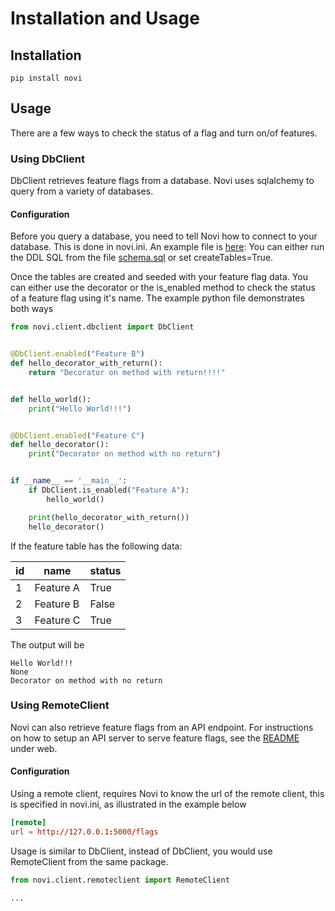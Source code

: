 # Installation and Usage

## Installation

```pip install novi```

## Usage

There are a few ways to check the status of a flag and turn on/of features.

### Using DbClient

DbClient retrieves feature flags from a database. Novi uses sqlalchemy to query from a variety of databases.

#### Configuration

Before you query a database, you need to tell Novi how to connect to your database. This is done in novi.ini.
An example file is [here](../../../novi.ini):
You can either run the DDL SQL from the file [schema.sql](../../../schema.sql) or set createTables=True. 

Once the tables are created and seeded with your feature flag data. You can either use the decorator or the is_enabled
method to check the status of a feature flag using it's name. The example python file demonstrates both ways

```python
from novi.client.dbclient import DbClient


@DbClient.enabled("Feature B")
def hello_decorator_with_return():
    return "Decorator on method with return!!!!"


def hello_world():
    print("Hello World!!!")


@DbClient.enabled("Feature C")
def hello_decorator():
    print("Decorator on method with no return")


if __name__ == '__main__':
    if DbClient.is_enabled("Feature A"):
        hello_world()

    print(hello_decorator_with_return())
    hello_decorator()
```

If the feature table has the following data:

| id | name      | status |
|----|-----------|--------|
| 1  | Feature A | True   |
| 2  | Feature B | False  |
| 3  | Feature C | True   |

The output will be

```commandline
Hello World!!!
None
Decorator on method with no return
```

### Using RemoteClient

Novi can also retrieve feature flags from an API endpoint. For instructions on how to setup an API server to serve
feature flags, see the [README](../web/README.md) under web.

#### Configuration

Using a remote client, requires Novi to know the url of the remote client, this is specified in novi.ini,
as illustrated in the example below

```toml
[remote]
url = http://127.0.0.1:5000/flags
```

Usage is similar to DbClient, instead of DbClient, you would use RemoteClient from the same package.

```python
from novi.client.remoteclient import RemoteClient

...
```